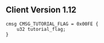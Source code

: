 ## Client Version 1.12

```rust,ignore
cmsg CMSG_TUTORIAL_FLAG = 0x00FE {
    u32 tutorial_flag;    
}

```
